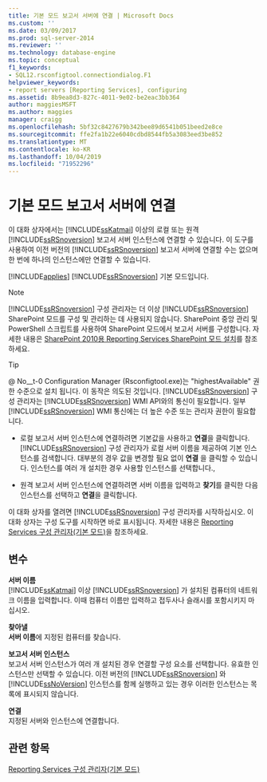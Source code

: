 ```yaml
---
title: 기본 모드 보고서 서버에 연결 | Microsoft Docs
ms.custom: ''
ms.date: 03/09/2017
ms.prod: sql-server-2014
ms.reviewer: ''
ms.technology: database-engine
ms.topic: conceptual
f1_keywords:
- SQL12.rsconfigtool.connectiondialog.F1
helpviewer_keywords:
- report servers [Reporting Services], configuring
ms.assetid: 8b9ea8d3-827c-4011-9e02-be2eac3bb364
author: maggiesMSFT
ms.author: maggies
manager: craigg
ms.openlocfilehash: 5bf32c8427679b342bee89d6541b051beed2e8ce
ms.sourcegitcommit: ffe2fa1b22e6040cdbd8544fb5a3083eed3be852
ms.translationtype: MT
ms.contentlocale: ko-KR
ms.lasthandoff: 10/04/2019
ms.locfileid: "71952296"
---
```

# <a name="connect-to-a-native-mode-report-server"></a>기본 모드 보고서 서버에 연결
  이 대화 상자에서는 [!INCLUDE[ssKatmai](../../includes/sskatmai-md.md)] 이상의 로컬 또는 원격 [!INCLUDE[ssRSnoversion](../../includes/ssrsnoversion-md.md)] 보고서 서버 인스턴스에 연결할 수 있습니다. 이 도구를 사용하여 이전 버전의 [!INCLUDE[ssRSnoversion](../../includes/ssrsnoversion-md.md)] 보고서 서버에 연결할 수는 없으며 한 번에 하나의 인스턴스에만 연결할 수 있습니다.  
  
 [!INCLUDE[applies](../../includes/applies-md.md)] [!INCLUDE[ssRSnoversion](../../includes/ssrsnoversion-md.md)] 기본 모드입니다.  
  
> [!NOTE]  
>  [!INCLUDE[ssRSnoversion](../../includes/ssrsnoversion-md.md)] 구성 관리자는 더 이상 [!INCLUDE[ssRSnoversion](../../includes/ssrsnoversion-md.md)] SharePoint 모드를 구성 및 관리하는 데 사용되지 않습니다. SharePoint 중앙 관리 및 PowerShell 스크립트를 사용하여 SharePoint 모드에서 보고서 서버를 구성합니다. 자세한 내용은 [SharePoint 2010용 Reporting Services SharePoint 모드 설치](../../../2014/sql-server/install/install-reporting-services-sharepoint-mode-for-sharepoint-2010.md)를 참조하세요.  
  
> [!TIP]  
>  @ No__t-0 Configuration Manager (Rsconfigtool.exe)는 "highestAvailable" 권한 수준으로 설치 됩니다. 이 동작은 의도된 것입니다. [!INCLUDE[ssRSnoversion](../../includes/ssrsnoversion-md.md)] 구성 관리자는 [!INCLUDE[ssRSnoversion](../../includes/ssrsnoversion-md.md)] WMI API와의 통신이 필요합니다. 일부 [!INCLUDE[ssRSnoversion](../../includes/ssrsnoversion-md.md)] WMI 통신에는 더 높은 수준 또는 관리자 권한이 필요합니다.  
  
-   로컬 보고서 서버 인스턴스에 연결하려면 기본값을 사용하고 **연결**을 클릭합니다. [!INCLUDE[ssRSnoversion](../../includes/ssrsnoversion-md.md)] 구성 관리자가 로컬 서버 이름을 제공하여 기본 인스턴스를 검색합니다. 대부분의 경우 값을 변경할 필요 없이 **연결** 을 클릭할 수 있습니다. 인스턴스를 여러 개 설치한 경우 사용할 인스턴스를 선택합니다.,  
  
-   원격 보고서 서버 인스턴스에 연결하려면 서버 이름을 입력하고 **찾기**를 클릭한 다음 인스턴스를 선택하고 **연결**을 클릭합니다.  
  
 이 대화 상자를 열려면 [!INCLUDE[ssRSnoversion](../../includes/ssrsnoversion-md.md)] 구성 관리자를 시작하십시오. 이 대화 상자는 구성 도구를 시작하면 바로 표시됩니다. 자세한 내용은 [Reporting Services 구성 관리자&#40;기본 모드&#41;](../../../2014/sql-server/install/reporting-services-configuration-manager-native-mode.md)을 참조하세요.  
  
## <a name="options"></a>변수  
 **서버 이름**  
 [!INCLUDE[ssKatmai](../../includes/sskatmai-md.md)] 이상 [!INCLUDE[ssRSnoversion](../../includes/ssrsnoversion-md.md)] 가 설치된 컴퓨터의 네트워크 이름을 입력합니다. 이때 컴퓨터 이름만 입력하고 접두사나 슬래시를 포함시키지 마십시오.  
  
 **찾아낼**  
 **서버 이름**에 지정된 컴퓨터를 찾습니다.  
  
 **보고서 서버 인스턴스**  
 보고서 서버 인스턴스가 여러 개 설치된 경우 연결할 구성 요소를 선택합니다. 유효한 인스턴스만 선택할 수 있습니다. 이전 버전의 [!INCLUDE[ssRSnoversion](../../includes/ssrsnoversion-md.md)] 와 [!INCLUDE[ssNoVersion](../../includes/ssnoversion-md.md)] 인스턴스를 함께 실행하고 있는 경우 이러한 인스턴스는 목록에 표시되지 않습니다.  
  
 **연결**  
 지정된 서버와 인스턴스에 연결합니다.  
  
## <a name="see-also"></a>관련 항목  
 [Reporting Services 구성 관리자&#40;기본 모드&#41;](../../../2014/sql-server/install/reporting-services-configuration-manager-native-mode.md)  
  
  
